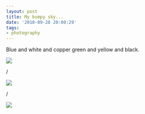 ```yaml
---
layout: post
title: My bumpy sky...
date: '2010-09-28 20:00:29'
tags:
- photography
---
```



Blue and white and copper green and yellow and black.

![](http://lh3.ggpht.com/_8N3MB6ce-Uw/TKI5It0GYlI/AAAAAAAAOEU/KuDqiR6SfOo/s800/DSC05469.JPG)

/

![](http://lh6.ggpht.com/_8N3MB6ce-Uw/TKI5I4SY1fI/AAAAAAAAOEY/jQDDm8RRKGE/s800/DSC05471.JPG)

/

![](http://lh6.ggpht.com/_8N3MB6ce-Uw/TKI5JTiKThI/AAAAAAAAOEc/1ZsX_gkdSao/s800/DSC05472.JPG)


